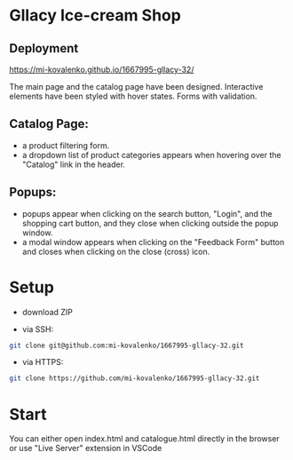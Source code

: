 # Gllacy Ice-cream Shop

## Deployment
https://mi-kovalenko.github.io/1667995-gllacy-32/

The main page and the catalog page have been designed.
Interactive elements have been styled with hover states.
Forms with validation.

## Catalog Page:

- a product filtering form.
- a dropdown list of product categories appears when hovering over the "Catalog" link in the header.
  
## Popups:

- popups appear when clicking on the search button, "Login", and the shopping cart button, and they close when clicking outside the popup window.
- a modal window appears when clicking on the "Feedback Form" button and closes when clicking on the close (cross) icon.

# Setup

- download ZIP  

- via SSH:

```bash
git clone git@github.com:mi-kovalenko/1667995-gllacy-32.git
```

- via HTTPS:

```bash
git clone https://github.com/mi-kovalenko/1667995-gllacy-32.git
```

# Start

You can either open index.html and catalogue.html directly in the browser or use "Live Server" extension in VSCode
